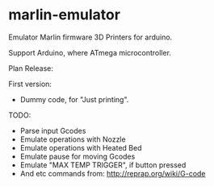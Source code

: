 marlin-emulator
===============

Emulator Marlin firmware 3D Printers for arduino.

Support Arduino, where ATmega microcontroller. 

Plan Release:

First version:
- Dummy code, for "Just printing".

TODO: 
- Parse input Gcodes
- Emulate operations with Nozzle
- Emulate operations with Heated Bed
- Emulate pause for moving Gcodes
- Emulate "MAX TEMP TRIGGER", if button pressed
- And etc commands from: http://reprap.org/wiki/G-code
